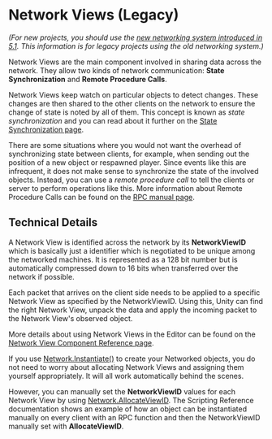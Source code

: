 Network Views (Legacy)
============================

*(For new projects, you should use the [new networking system introduced in 5.1](UNet.html). This information is for legacy projects using the old networking system.)*

Network Views are the main component involved in sharing data across the network. They allow two kinds of network communication: __State Synchronization__ and __Remote Procedure Calls__.

Network Views keep watch on particular objects to detect changes. These changes are then shared to the other clients on the network to ensure the change of state is noted by all of them. This concept is known as _state synchronization_ and you can read about it further on the [State Synchronization page](net-StateSynchronization).

There are some situations where you would not want the overhead of synchronizing state between clients, for example, when sending out the position of a new object or respawned player. Since events like this are infrequent, it does not make sense to synchronize the state of the involved objects. Instead, you can use a _remote procedure call_ to tell the clients or server to perform operations like this. More information about Remote Procedure Calls can be found on the [RPC manual page](net-RPCDetails).


Technical Details
-----------------


A Network View is identified across the network by its __NetworkViewID__ which is basically just a identifier which is negotiated to be unique among the networked machines. It is represented as a 128 bit number but is automatically compressed down to 16 bits when transferred over the network if possible.

Each packet that arrives on the client side needs to be applied to a specific Network View as specified by the NetworkViewID. Using this, Unity can find the right Network View, unpack the data and apply the incoming packet to the Network View's observed object.

More details about using Network Views in the Editor can be found on the [Network View Component Reference page](class-NetworkView).

If you use [Network.Instantiate()](ScriptRef:Network.Instantiate.html) to create your Networked objects, you do not need to worry about allocating Network Views and assigning them yourself appropriately. It will all work automatically behind the scenes.

However, you can manually set the __NetworkViewID__ values for each Network View by using [Network.AllocateViewID](ScriptRef:Network.AllocateViewID.html). The Scripting Reference documentation shows an example of how an object can be instantiated manually on every client with an RPC function and then the NetworkViewID manually set with __AllocateViewID__.
